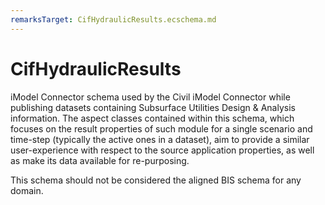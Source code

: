 ```yaml
---
remarksTarget: CifHydraulicResults.ecschema.md
---
```


# CifHydraulicResults

iModel Connector schema used by the Civil iModel Connector while publishing datasets containing Subsurface Utilities Design & Analysis information. The aspect classes contained within this schema, which focuses on the result properties of such module for a single scenario and time-step (typically the active ones in a dataset), aim to provide a similar user-experience with respect to the source application properties, as well as make its data available for re-purposing. 

This schema should not be considered the aligned BIS schema for any domain.